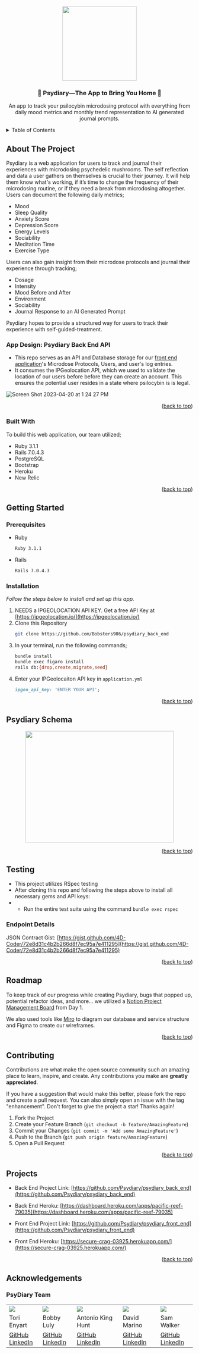 <!-- Improved compatibility of back to top link: See: https://github.com/othneildrew/Best-README-Template/pull/73 -->
<a name="readme-top"></a>
<!--
*** Thanks for checking out the Best-README-Template. If you have a suggestion
*** that would make this better, please fork the repo and create a pull request
*** or simply open an issue with the tag "enhancement".
*** Don't forget to give the project a star!
*** Thanks again! Now go create something AMAZING! :D
-->


<!-- PROJECT SHIELDS -->
<!--
*** I'm using markdown "reference style" links for readability.
*** Reference links are enclosed in brackets [ ] instead of parentheses ( ).
*** See the bottom of this document for the declaration of the reference variables
*** for contributors-url, forks-url, etc. This is an optional, concise syntax you may use.
*** https://www.markdownguide.org/basic-syntax/#reference-style-links
-->
<!-- PROJECT LOGO -->

<br />
<div align="center">
  <a href="https://github.com/Bobsters986/psydiary_back_end">
    <img src="https://user-images.githubusercontent.com/114954379/233477958-2d09ebc7-8585-4d78-8f5b-381fd976447c.png" height="200">
  </a>

  <h3 align="center">🍄 Psydiary—The App to Bring You Home 🍄</h3>

  <p align="center">
    An app to track your psilocybin microdosing protocol with everything from daily mood metrics and monthly trend representation to AI generated journal prompts.
    <br />
  </p>
</div>



<!-- TABLE OF CONTENTS -->
<details>
  <summary>Table of Contents</summary>
  <ol>
    <li>
      <a href="#about-the-project">About The Project</a>
      <ul>
        <li><a href="#built-with">Built With</a></li>
      </ul>
    </li>
    <li>
      <a href="#getting-started">Getting Started</a>
      <ul>
        <li><a href="#prerequisites">Prerequisites</a></li>
        <li><a href="#installation">Installation</a></li>
      </ul>
    </li>
    <li><a href="#psydiary schema">Psydiary Schema</a></li>
    <li><a href="#roadmap">Roadmap</a></li>
    <li><a href="#contributing">Contributing</a></li>
    <li><a href="#projects">Project Links</a></li>
    <li><a href="#acknowledgements">Acknowlegdements</a></li>
  </ol>
</details>



## About The Project

Psydiary is a web application for users to track and journal their experiences with microdosing psychedelic mushrooms. The self reflection and data a user gathers on themselves is crucial to their journey. It will help them know what's working, if it’s time to change the frequency of their microdosing routine, or if they need a break from microdosing altogether. Users can document the following daily metrics;

* Mood
* Sleep Quality
* Anxiety Score
* Depression Score
* Energy Levels
* Sociability
* Meditation Time
* Exercise Type

Users can also gain insight from their microdose protocols and journal their experience through tracking;
* Dosage
* Intensity
* Mood Before and After
* Environment
* Sociability
* Journal Response to an AI Generated Prompt

Psydiary hopes to provide a structured way for users to track their experience with self-guided-treatment.

### App Design: Psydiary Back End API

* This repo serves as an API and Database storage for our [front end application](https://github.com/Psydiary/psydiary_front_end)'s Microdose Protocols, Users, and user's log entries.
* It consumes the IPGeolocation API, which we used to validate the location of our users before before they can create an account. This ensures the potential user resides in a state where psilocybin is is legal.

![Screen Shot 2023-04-20 at 1 24 27 PM](https://user-images.githubusercontent.com/116821829/233442087-cea5421d-4098-4452-a937-d62d04d5fdcf.png)

<p align="right">(<a href="#readme-top">back to top</a>)</p>


### Built With

To build this web application, our team utilized;

* Ruby 3.1.1
* Rails 7.0.4.3
* PostgreSQL
* Bootstrap
* Heroku
* New Relic


<p align="right">(<a href="#readme-top">back to top</a>)</p>



## Getting Started
<!-- can change this later or add more detail -->

### Prerequisites

* Ruby
  ```sh
  Ruby 3.1.1
  ```

* Rails
  ```sh
  Rails 7.0.4.3
  ```

### Installation

_Follow the steps below to install and set up this app._

1. NEEDS a IPGEOLOCATION API KEY. Get a free API Key at [https://ipgeolocation.io/](https://ipgeolocation.io/)
2. Clone this Repository
   ```sh
   git clone https://github.com/Bobsters986/psydiary_back_end
   ```
3. In your terminal, run the following commands;
    ```sh
    bundle install
    bundle exec figaro install
    rails db:{drop,create,migrate,seed}
    ```
4. Enter your IPGeolocaiton API key in `application.yml`
   ```ruby
   ipgeo_api_key: 'ENTER YOUR API';
   ```

<p align="right">(<a href="#readme-top">back to top</a>)</p>



<!-- USAGE EXAMPLES -->
## Psydiary Schema

<div align="center">
  <a href="https://miro.com/app/board/uXjVMUDieY4=/">
    <img src= "https://user-images.githubusercontent.com/116703107/233499169-b57a55f5-e88c-4c61-9578-5c371a7f8874.png" height="300" width="400">
  </a>
</div>


<p align="right">(<a href="#readme-top">back to top</a>)</p>

<!-- Testing -->
## Testing

* This project utilizes RSpec testing
* After cloning this repo and following the steps above to install all necessary gems and API keys:
* * Run the entire test suite using the command `bundle exec rspec`

<!-- JSON Contract -->
### Endpoint Details

JSON Contract Gist: [https://gist.github.com/4D-Coder/72e8d31c4b2b266d8f7ec95a7e411295](https://gist.github.com/4D-Coder/72e8d31c4b2b266d8f7ec95a7e411295)

<p align="right">(<a href="#readme-top">back to top</a>)</p>

<!-- ROADMAP -->
## Roadmap

To keep track of our progress while creating Psydiary, bugs that popped up, potential refactor ideas, and more... we utilized a [Notion Project Management Board](https://alluring-phlox-b74.notion.site/72a9807f1fec4b40a63d0fc8908cb7e8?v=aec33fee246f41b5bf8e7ae6ea7f9796) from Day 1.

We also used tools like [Miro](https://miro.com/app/board/uXjVMUDieY4=/) to diagram our database and service structure and Figma to create our wireframes.


<p align="right">(<a href="#readme-top">back to top</a>)</p>


<!-- CONTRIBUTING -->
## Contributing

Contributions are what make the open source community such an amazing place to learn, inspire, and create. Any contributions you make are **greatly appreciated**.

If you have a suggestion that would make this better, please fork the repo and create a pull request. You can also simply open an issue with the tag "enhancement".
Don't forget to give the project a star! Thanks again!

1. Fork the Project
2. Create your Feature Branch (`git checkout -b feature/AmazingFeature`)
3. Commit your Changes (`git commit -m 'Add some AmazingFeature'`)
4. Push to the Branch (`git push origin feature/AmazingFeature`)
5. Open a Pull Request

<p align="right">(<a href="#readme-top">back to top</a>)</p>


<!-- CONTACT -->
## Projects

* Back End Project Link: [https://github.com/Psydiary/psydiary_back_end](https://github.com/Psydiary/psydiary_back_end)
* Back End Heroku: [https://dashboard.heroku.com/apps/pacific-reef-79035](https://dashboard.heroku.com/apps/pacific-reef-79035)

* Front End Project Link: [https://github.com/Psydiary/psydiary_front_end](https://github.com/Psydiary/psydiary_front_end)
* Front End Heroku: [https://secure-crag-03925.herokuapp.com/](https://secure-crag-03925.herokuapp.com/)

<p align="right">(<a href="#readme-top">back to top</a>)</p>


## Acknowledgements

### PsyDiary Team
<table>
  <tr>
    <td><img src="https://avatars.githubusercontent.com/torienyart"></td>
    <td><img src="https://avatars.githubusercontent.com/Bobsters986"></td>
    <td><img src="https://avatars.githubusercontent.com/4D-Coder"></td>
    <td><img src="https://avatars.githubusercontent.com/davejm8"></td>
    <td><img src="https://avatars.githubusercontent.com/sgwalker327"></td>
  </tr>
  <tr>
    <td>Tori Enyart</td>
    <td>Bobby Luly</td>
    <td>Antonio King Hunt</td>
    <td>David Marino</td>
    <td>Sam Walker</td>
  </tr>
  <tr>
    <td>
      <a href="https://github.com/torienyart">GitHub</a><br>
      <a href="https://www.linkedin.com/in/victoria-enyart-595052155/">LinkedIn</a>
    </td>
    <td>
      <a href="https://github.com/Bobsters986">GitHub</a><br>
      <a href="https://www.linkedin.com/in/bobbyy-luly-217653260/">LinkedIn</a>
    </td>
    <td>
      <a href="https://github.com/4D-Coder">GitHub</a><br>
      <a href="https://www.linkedin.com/in/antoniokinghunt/">LinkedIn</a>
    </td>
    <td>
      <a href="https://github.com/davejm8">GitHub</a><br>
      <a href="https://www.linkedin.com/in/davidjmarino8/">LinkedIn</a>
    </td>
    <td>
      <a href="https://github.com/sgwalker327">GitHub</a><br>
      <a href="https://www.linkedin.com/in/sam-walker-95a49630/">LinkedIn</a>
    </td>
  </tr>
</table>
